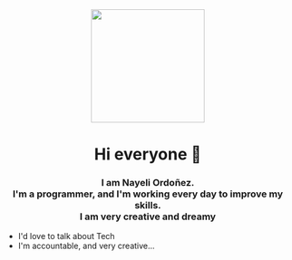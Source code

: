 <div id="header" align="center">
    <img src="https://media.giphy.com/media/scZPhLqaVOM1qG4lT9/giphy.gif" width="200">
    <h1 align="center">Hi everyone 👋</h1>
    <h3 align="center">I am Nayeli Ordoñez. <br>I'm a programmer, and I'm working every day to improve my skills.<br>I am very creative and dreamy
    </h3>

</div>
<p>
  <ul> 
    <li> I'd love to talk about Tech </li> 
    <li> I'm accountable, and very creative...</li>
  </ul>
  </p>
